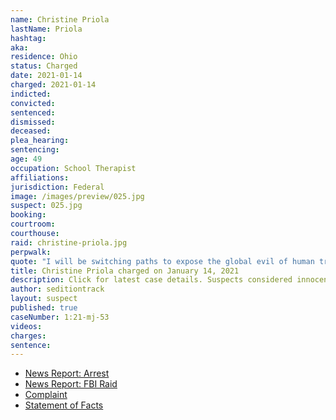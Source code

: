 ```yaml
---
name: Christine Priola
lastName: Priola
hashtag:
aka:
residence: Ohio
status: Charged
date: 2021-01-14
charged: 2021-01-14
indicted:
convicted: 
sentenced: 
dismissed: 
deceased:
plea_hearing:
sentencing:
age: 49
occupation: School Therapist
affiliations:
jurisdiction: Federal
image: /images/preview/025.jpg
suspect: 025.jpg
booking:
courtroom:
courthouse:
raid: christine-priola.jpg
perpwalk:
quote: "I will be switching paths to expose the global evil of human trafficking and pedophilia, including in our government agencies and children’s services agencies."
title: Christine Priola charged on January 14, 2021
description: Click for latest case details. Suspects considered innocent until proven guilty.
author: seditiontrack
layout: suspect
published: true
caseNumber: 1:21-mj-53
videos:
charges:
sentence:
---
```

- [News Report: Arrest](https://www.cleveland.com/crime/2021/01/former-cleveland-schools-therapist-arrested-on-federal-charges-involving-attack-at-us-capitol.html)
- [News Report: FBI Raid](https://www.cleveland.com/metro/2021/01/fbi-searches-former-cleveland-schools-employees-house-after-accusations-that-she-participated-in-us-capitol-riot.html)
- [Complaint](https://www.justice.gov/opa/page/file/1354421/download)
- [Statement of Facts](https://www.justice.gov/opa/page/file/1355526/download)
